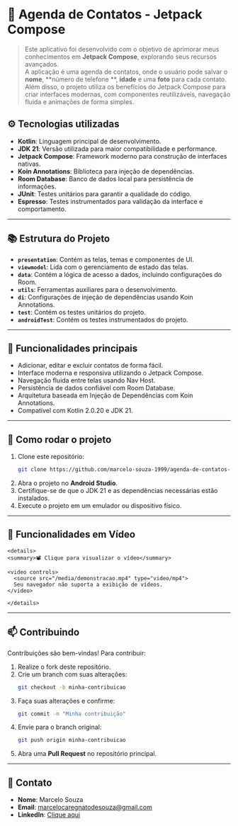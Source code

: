 # 📱 Agenda de Contatos - Jetpack Compose

> Este aplicativo foi desenvolvido com o objetivo de aprimorar meus conhecimentos em **Jetpack
Compose**, explorando seus recursos avançados.  
> A aplicação é uma agenda de contatos, onde o usuário pode salvar o **nome**, **número de telefone
**, **idade** e uma **foto** para cada contato.  
> Além disso, o projeto utiliza os benefícios do Jetpack Compose para criar interfaces modernas, com
> componentes reutilizáveis, navegação fluida e animações de forma simples.

## ⚙️ Tecnologias utilizadas

- **Kotlin**: Linguagem principal de desenvolvimento.
- **JDK 21**: Versão utilizada para maior compatibilidade e performance.
- **Jetpack Compose**: Framework moderno para construção de interfaces nativas.
- **Koin Annotations**: Biblioteca para injeção de dependências.
- **Room Database**: Banco de dados local para persistência de informações.
- **JUnit**: Testes unitários para garantir a qualidade do código.
- **Espresso**: Testes instrumentados para validação da interface e comportamento.

---

## 📚 Estrutura do Projeto

- **`presentation`**: Contém as telas, temas e componentes de UI.
- **`viewmodel`**: Lida com o gerenciamento de estado das telas.
- **`data`**: Contém a lógica de acesso a dados, incluindo configurações do Room.
- **`utils`**: Ferramentas auxiliares para o desenvolvimento.
- **`di`**: Configurações de injeção de dependências usando Koin Annotations.
- **`test`**: Contém os testes unitários do projeto.
- **`androidTest`**: Contém os testes instrumentados do projeto.

---

## 📝 Funcionalidades principais

- Adicionar, editar e excluir contatos de forma fácil.
- Interface moderna e responsiva utilizando o Jetpack Compose.
- Navegação fluida entre telas usando Nav Host.
- Persistência de dados confiável com Room Database.
- Arquitetura baseada em Injeção de Dependências com Koin Annotations.
- Compatível com Kotlin 2.0.20 e JDK 21.

---

## 🚀 Como rodar o projeto

1. Clone este repositório:
   ```bash
   git clone https://github.com/marcelo-souza-1999/agenda-de-contatos-jetpack-compose
   ```
2. Abra o projeto no **Android Studio**.
3. Certifique-se de que o JDK 21 e as dependências necessárias estão instalados.
4. Execute o projeto em um emulador ou dispositivo físico.

---

## 📸 Funcionalidades em Vídeo

```
<details>
<summary>📽️ Clique para visualizar o vídeo</summary>

<video controls>
  <source src="/media/demonstracao.mp4" type="video/mp4">
  Seu navegador não suporta a exibição de vídeos.
</video>

</details>
```
---

## 📫 Contribuindo

Contribuições são bem-vindas! Para contribuir:

1. Realize o fork deste repositório.
2. Crie um branch com suas alterações:
   ```bash
   git checkout -b minha-contribuicao
   ```
3. Faça suas alterações e confirme:
   ```bash
   git commit -m "Minha contribuição"
   ```
4. Envie para o branch original:
   ```bash
   git push origin minha-contribuicao
   ```
5. Abra uma **Pull Request** no repositório principal.

---

## 📧 Contato

- **Nome**: Marcelo Souza
- **Email**: [marcelocaregnatodesouza@gmail.com](mailto:marcelocaregnatodesouza@gmail.com)
- **LinkedIn**: [Clique aqui](https://www.linkedin.com/in/marcelosouza-1999/)